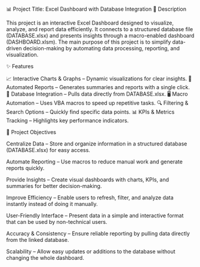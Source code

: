 📊 Project Title: Excel Dashboard with Database Integration
📌 Description

This project is an interactive Excel Dashboard designed to visualize, analyze, and report data efficiently. It connects to a structured database file (DATABASE.xlsx) and presents insights through a macro-enabled dashboard (DASHBOARD.xlsm). The main purpose of this project is to simplify data-driven decision-making by automating data processing, reporting, and visualization.

✨ Features

📈 Interactive Charts & Graphs – Dynamic visualizations for clear insights.
📑 Automated Reports – Generates summaries and reports with a single click.
🔄 Database Integration – Pulls data directly from DATABASE.xlsx.
🖥️ Macro Automation – Uses VBA macros to speed up repetitive tasks.
🔍 Filtering & Search Options – Quickly find specific data points.
📊 KPIs & Metrics Tracking – Highlights key performance indicators.

🎯 Project Objectives

Centralize Data – Store and organize information in a structured database (DATABASE.xlsx) for easy access.

Automate Reporting – Use macros to reduce manual work and generate reports quickly.

Provide Insights – Create visual dashboards with charts, KPIs, and summaries for better decision-making.

Improve Efficiency – Enable users to refresh, filter, and analyze data instantly instead of doing it manually.

User-Friendly Interface – Present data in a simple and interactive format that can be used by non-technical users.

Accuracy & Consistency – Ensure reliable reporting by pulling data directly from the linked database.

Scalability – Allow easy updates or additions to the database without changing the whole dashboard.
